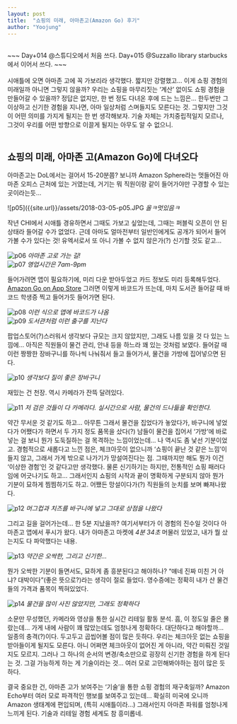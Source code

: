```yaml
---
layout: post
title:  "쇼핑의 미래, 아마존고(Amazon Go) 후기"
author: "Yoojung"
---
```

<br>
~~~
Day+014 @스튜디오에서 처음 쓰다.
Day+015 @Suzzallo library starbucks에서 이어서 쓰다.  
~~~
<br>
<br>
시애틀에 오면 아마존 고에 꼭 가보리라 생각했다. 짧지만 강렬했고... 이게 쇼핑 경험의 미래일까 아니면 그렇지 않을까? 우리는 쇼핑을 마무리짓는 ‘계산’ 없이도 쇼핑 경험을 만들어갈 수 있을까? 정답은 없지만, 한 번 정도 다녀온 후에 드는 느낌은... 한두번만 그 이상하고 신기한 경험을 지나면, 아마 일상처럼 스며들지도 모른다는 것. 그렇지만 그것이 어떤 의미를 가지게 될지는 한 번 생각해보자. 기술 자체는 가치중립적일지 모르나, 그것이 우리를 어떤 방향으로 이끌게 될지는 아무도 알 수 없으니. 
<br>
<br>

## 쇼핑의 미래, 아마존 고(Amazon Go)에 다녀오다
아마존고는 DoL에서는 걸어서 15-20분쯤? 보니까 Amazon Sphere라는 멋들어진 아마존 오피스 근처에 있는 거였는데, 거기는 뭐 직원이랑 같이 들어가야만 구경할 수 있는 곳이라는듯...

![p05]({{site.url}}/assets/2018-03-05-p05.JPG
_올ㅋ멋있음ㅋ_
<br>

작년 CHI에서 시애틀 경유하면서 그때도 가보고 싶었는데, 그때는 퍼블릭 오픈이 안 된 상태라 들어갈 수가 없었다. 근데 아마도 얼마전부터 일반인에게도 공개가 되어서 들어가볼 수가 있다는 것! 유엑서로서 또 아니 가볼 수 없지 않은가(?) 신기할 것도 같고...

![p06]({{site.url}}/assets/2018-03-05-p06.JPG)
_아마존 고로 가는 길!_
<br>
![p07]({{site.url}}/assets/2018-03-05-p07.JPG)
_영업시간은 7am-9pm_
<br>

들어가려면 앱이 필요하기에, 미리 다운 받아두었고 카드 정보도 미리 등록해두었다. [Amazon Go on App Store](https://itunes.apple.com/us/app/amazon-go/id1183036929?mt=8) 그러면 이렇게 바코드가 뜨는데, 마치 도서관 들어갈 때 바코드 학생증 찍고 들어가듯 들어가면 된다.

![p08]({{site.url}}/assets/2018-03-05-p08.png)
_이런 식으로 앱에 바코드가 나옴_
<br>
![p09]({{site.url}}/assets/2018-03-05-p09.JPG)
_도서관처럼 이런 출구를 지난다_
<br>

팝업스토어(?)스러워서 생각보다 규모는 크지 않았지만, 그래도 나름 있을 것 다 있는 느낌에... 아직은 직원들이 물건 관리, 안내 등을 하느라 꽤 있는 것처럼 보였다. 들어갈 때 이런 짱짱한 장바구니를 하나씩 나눠줘서 들고 들어가서, 물건을 가방에 집어넣으면 된다.

![p10]({{site.url}}/assets/2018-03-05-p10.JPG)
_생각보다 질이 좋은 장바구니_
<br>

재밌는 건 천장. 역시 카메라가 잔뜩 달려있다. 

![p11]({{site.url}}/assets/2018-03-05-p11.JPG)
_저 검은 것들이 다 카메라다. 실시간으로 사람, 물건의 드나듦을 확인한다._
<br>

약간 무서운 것 같기도 하고... 아무튼 그래서 물건을 집었다가 놓았다가, 바구니에 넣었다가 어쨌다가 하면서 두 가지 정도 품목을 샀다(?) 남들이 물건을 집어서 ‘가방’에 바로 넣는 걸 보니 뭔가 도둑질하는 걸 목격하는 느낌이었는데... 나 역시도 좀 낯선 기분이었고. 경험적으로 새롭다고 느낀 점은, 체크아웃이 없으니까 ‘쇼핑이 끝난 것 같은 느낌’이 들지 않고, 그래서 가게 밖으로 나가기가 망설여진다는 점. 그때까지만 해도 뭔가 이건 ‘이상한 경험’인 것 같다고만 생각했다. 물론 신기하기는 하지만, 전통적인 쇼핑 패러다임에 어긋나기도 하고... 그래서인지 쇼핑의 시작과 끝이 명확하게 구분되지 않아 뭔가 기분이 묘하게 찜찜하기도 하고. 어쨌든 망설이다가(?) 직원들의 눈치를 보며 빠져나왔다. 

![p12]({{site.url}}/assets/2018-03-05-p12.JPG)
_머그컵과 치즈를 바구니에 넣고 그대로 상점을 나왔다_
<br>

그리고 길을 걸어가는데... 한 5분 지났을까? 여기서부터가 이 경험의 진수일 것이다 아마존고 앱에서 푸시가 왔다. 내가 아마존고 마켓에 _4분 34초_ 머물러 있었고, 내가 뭘 샀는지도 다 파악했다는 내용. 

![p13]({{site.url}}/assets/2018-03-05-p13.PNG)
_약간은 오싹한, 그리고 신기한..._
<br>

뭔가 오싹한 기분이 들면서도, 묘하게 좀 흥분된다고 해야하나? “얘네 진짜 미친 거 아냐? 대박이다”(좋은 뜻으로?)라는 생각이 절로 들었다. 영수증에는 정확히 내가 산 물건들의 가격과 품목이 찍혀있었다. 

![p14]({{site.url}}/assets/2018-03-05-p14.PNG)
_물건을 많이 사진 않았지만, 그래도 정확하다_
<br>

소문만 무성했던, 카메라와 영상을 통한 실시간 리테일 활동 분석. 흠, 이 정도일 줄은 몰랐는데... 가게 내에 사람이 꽤 많았는데도 엄청나게 정확하다. 대단하다고 해야할까... 일종의 충격(?)이다. 두고두고 곱씹어볼 점이 많은 듯하다. 우리는 체크아웃 없는 쇼핑을 받아들이게 될지도 모른다. 아니 어쩌면 체크아웃이 없어진 게 아니라, 약간 미뤄진 것일지도 모르지. 그러나 그 하나의 순서의 변경/축소만으로 굉장히 신기한 경험을 하게 된다는 것. 그걸 가능하게 하는 게 기술이라는 것... 여러 모로 고민해봐야하는 점이 많은 듯하다.

결국 중요한 건, 아마존 고가 보여주는 ‘기술’을 통한 쇼핑 경험의 재구축일까? Amazon Echo부터 여러 모로 파격적인 행보를 보여주고 있는데... 확실히 미국에 오니까 Amazon 생태계에 편입되며, (특히 시애틀이라...) 그래서인지 아마존 파워를 엄청나게 느끼게 된다. 기술과 리테일 경험 세계도 참 흥미롭네. 

